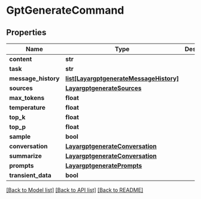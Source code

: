 # GptGenerateCommand

## Properties
Name | Type | Description | Notes
------------ | ------------- | ------------- | -------------
**content** | **str** |  | 
**task** | **str** |  | 
**message_history** | [**list[LayargptgenerateMessageHistory]**](LayargptgenerateMessageHistory.md) |  | 
**sources** | [**LayargptgenerateSources**](LayargptgenerateSources.md) |  | [optional] 
**max_tokens** | **float** |  | [optional] 
**temperature** | **float** |  | [optional] 
**top_k** | **float** |  | [optional] 
**top_p** | **float** |  | [optional] 
**sample** | **bool** |  | [optional] 
**conversation** | [**LayargptgenerateConversation**](LayargptgenerateConversation.md) |  | [optional] 
**summarize** | [**LayargptgenerateConversation**](LayargptgenerateConversation.md) |  | [optional] 
**prompts** | [**LayargptgeneratePrompts**](LayargptgeneratePrompts.md) |  | [optional] 
**transient_data** | **bool** |  | [optional] 

[[Back to Model list]](../README.md#documentation-for-models) [[Back to API list]](../README.md#documentation-for-api-endpoints) [[Back to README]](../README.md)

